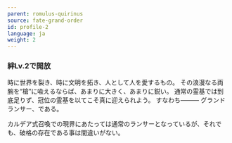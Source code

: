 ```yaml
---
parent: romulus-quirinus
source: fate-grand-order
id: profile-2
language: ja
weight: 2
---
```


### 絆Lv.2で開放

時に世界を裂き、時に文明を拓き、人として人を愛するもの。
その浪漫なる両腕を“槍”に喩えるならば、あまりに大きく、あまりに鋭い。
通常の霊基では到底足りず、冠位の霊基を以てこそ真に迎えられよう。
すなわち―――
グランドランサー、である。

カルデア式召喚での現界にあたっては通常のランサーとなっているが、それでも、破格の存在である事は間違いがない。
